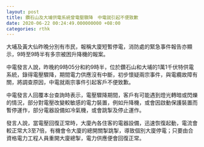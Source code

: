 ```yaml
---
layout: post
title: 鑽石山及大埔供電系統曾電壓驟降　中電就引起不便致歉
date: 2020-06-22 00:24:49.000000000 +08:00
categories: rthk
---
```


大埔及黃大仙昨晚分別有市民，報稱大廈短暫停電，消防處的緊急事件報告亦顯示，9時至9時半有多宗被困升降機的報案。

中電發言人說，昨晚約9時05分和約9時半，位於鑽石山和大埔的1萬1千伏特供電系統，錄得電壓驟降，期間電力供應沒有中斷，初步懷疑兩宗事件，與電纜故障有關，將調查原因，中電就兩宗事件引起客戶不便致歉。

中電發言人回覆本台查詢時表示，電壓驟降期間，客戶有可能遇到燈光轉暗或閃爍的情況，部分對電壓改變較敏感的電力裝置，例如升降機，或會因啟動保護裝置而暫停運作，部分電器設備如冷氣機，或會跳掣及停止運作。

發言人說，當電壓回復正常時，大廈內各住客的電器設備，迅速恢復起動，電流會較正常大3至7倍，有機會令大廈的總開關掣跳掣，導致個別大廈停電；只要由合資格電力工程人員重開大廈總掣，電力供應便會回復正常。
